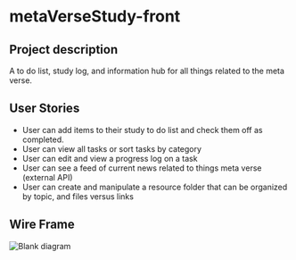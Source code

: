 # metaVerseStudy-front

## Project description

A to do list, study log, and information hub for all things related to the meta verse.

## User Stories
- User can add items to their study to do list and check them off as completed.
- User can view all tasks or sort tasks by category
- User can edit and view a progress log on a task
- User can see a feed of current news related to things meta verse (external API)
- User can create and manipulate a resource folder that can be organized by topic, and files versus links

## Wire Frame
![Blank diagram](https://user-images.githubusercontent.com/72534273/151404149-d661429a-746b-4f89-8b06-63ec6ae618ba.png)

